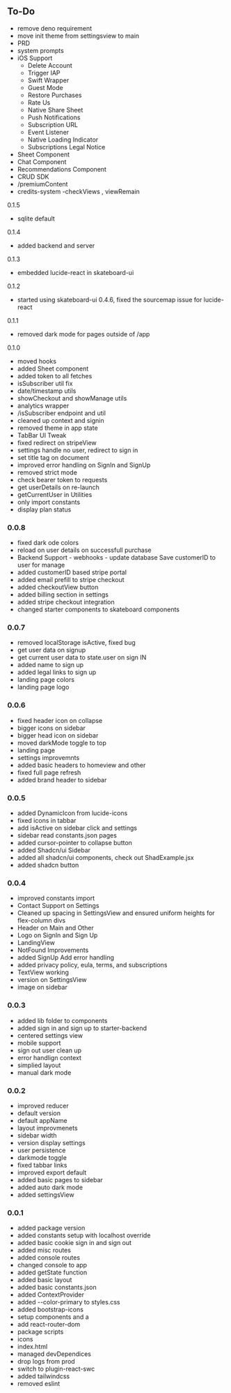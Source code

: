 ## To-Do
- remove deno requirement
- move init theme from settingsview to main 
- PRD 
- system prompts
- iOS Support
    - Delete Account
    - Trigger IAP
    - Swift Wrapper
    - Guest Mode
    - Restore Purchases
    - Rate Us
    - Native Share Sheet 
    - Push Notifications 
    - Subscription URL
    - Event Listener
    - Native Loading Indicator
    - Subscriptions Legal Notice
- Sheet Component
- Chat Component
- Recommendations Component
- CRUD SDK
- /premiumContent
- credits-system -checkViews , viewRemain



0.1.5
* sqlite default

0.1.4
* added backend and server

0.1.3
* embedded lucide-react in skateboard-ui

0.1.2
* started using skateboard-ui 0.4.6, fixed the sourcemap issue for lucide-react

0.1.1
* removed dark mode for pages outside of /app

0.1.0
* moved hooks
* added Sheet component
* added token to all fetches
* isSubscriber util fix
* date/timestamp utils
* showCheckout and showManage utils
* analytics wrapper
* /isSubscriber endpoint and util
* cleaned up context and signin
* removed theme in app state
* TabBar UI Tweak
* fixed redirect on stripeView
* settings handle no user, redirect to sign in
* set title tag on document
* improved error handling on SignIn and SignUp
* removed strict mode
* check bearer token to requests
* get userDetails on re-launch
* getCurrentUser in Utilities
* only import constants
* display plan status

### 0.0.8
* fixed dark ode colors
* reload on user details on successfull purchase
* Backend Support - webhooks - update database Save customerID to user for manage
* added customerID based stripe portal
* added email prefill to stripe checkout
* added checkoutView button
* added billing section in settings
* added stripe checkout integration
* changed starter components to skateboard components

### 0.0.7
* removed localStorage isActive, fixed bug
* get user data on signup
* get current user data to state.user on sign IN
* added name to sign up
* added legal links to sign up
* landing page colors
* landing page logo

### 0.0.6
* fixed header icon on collapse
* bigger icons on sidebar
* bigger head icon on sidebar
* moved darkMode toggle to top
* landing page
* settings improvemnts
* added basic headers to homeview and other
* fixed full page refresh
* added brand header to sidebar

### 0.0.5
* added DynamicIcon from lucide-icons
* fixed icons in tabbar
* add isActive on sidebar click and settings
* sidebar read constants.json pages
* added cursor-pointer to collapse button
* added Shadcn/ui Sidebar
* added all shadcn/ui components, check out ShadExample.jsx
* added shadcn button

### 0.0.4
* improved constants import
* Contact Support on Settings
* Cleaned up spacing in SettingsView and ensured uniform heights for flex-column divs
* Header on Main and Other
* Logo on SignIn and Sign Up
* LandingView
* NotFound Improvements
* added SignUp Add error handling
* added privacy policy, eula, terms, and subscriptions 
* TextView working
* version on SettingsView
* image on sidebar

### 0.0.3 
* added lib folder to components
* added sign in and sign up to starter-backend
* centered settings view
* mobile support
* sign out user clean up
* error handlign context
* simplied layout
* manual dark mode

### 0.0.2
* improved reducer
* default version
* default appName
* layout improvmenets
* sidebar width
* version display settings
* user persistence
* darkmode toggle
* fixed tabbar links
* improved export default
* added basic pages to sidebar
* added auto dark mode
* added settingsView

### 0.0.1 
* added package version
* added constants setup with localhost override
* added basic cookie sign in and sign out
* added misc routes
* added console routes
* changed console to app
* added getState function
* added basic layout
* added basic constants.json
* added ContextProvider
* added --color-primary to styles.css
* added bootstrap-icons
* setup components and a
* add react-router-dom
* package scripts
* icons
* index.html 
* managed devDependices 
* drop logs from prod
* switch to plugin-react-swc
* added tailwindcss
* removed eslint

